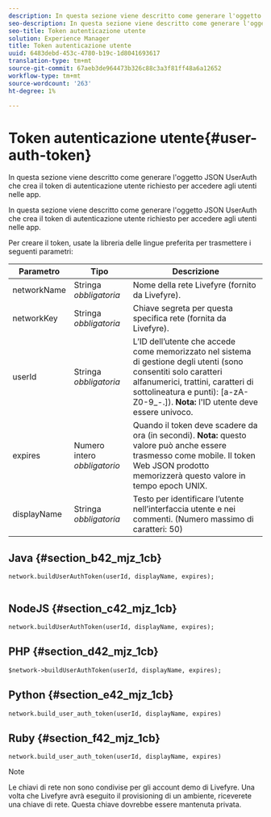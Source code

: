 ```yaml
---
description: In questa sezione viene descritto come generare l'oggetto JSON UserAuth che crea il token di autenticazione utente richiesto per accedere agli utenti nelle app.
seo-description: In questa sezione viene descritto come generare l'oggetto JSON UserAuth che crea il token di autenticazione utente richiesto per accedere agli utenti nelle app.
seo-title: Token autenticazione utente
solution: Experience Manager
title: Token autenticazione utente
uuid: 6483debd-453c-4780-b19c-1d8041693617
translation-type: tm+mt
source-git-commit: 67aeb3de964473b326c88c3a3f81ff48a6a12652
workflow-type: tm+mt
source-wordcount: '263'
ht-degree: 1%

---
```



# Token autenticazione utente{#user-auth-token}

In questa sezione viene descritto come generare l&#39;oggetto JSON UserAuth che crea il token di autenticazione utente richiesto per accedere agli utenti nelle app.

In questa sezione viene descritto come generare l&#39;oggetto JSON UserAuth che crea il token di autenticazione utente richiesto per accedere agli utenti nelle app.

Per creare il token, usate la libreria delle lingue preferita per trasmettere i seguenti parametri:

| Parametro | Tipo | Descrizione |
|---|---|---|
| networkName | Stringa *obbligatoria* | Nome della rete Livefyre (fornito da Livefyre). |
| networkKey | Stringa *obbligatoria* | Chiave segreta per questa specifica rete (fornita da Livefyre). |
| userId | Stringa *obbligatoria* | L’ID dell’utente che accede come memorizzato nel sistema di gestione degli utenti (sono consentiti solo caratteri alfanumerici, trattini, caratteri di sottolineatura e punti): [a-zA-Z0-9_-.]). **Nota:** l&#39;ID utente deve essere univoco. |
| expires | Numero intero *obbligatorio* | Quando il token deve scadere da ora (in secondi). **Nota:** questo valore può anche essere trasmesso come mobile. Il token Web JSON prodotto memorizzerà questo valore in tempo epoch UNIX. |
| displayName | Stringa *obbligatoria* | Testo per identificare l’utente nell’interfaccia utente e nei commenti. (Numero massimo di caratteri: 50) |

## Java {#section_b42_mjz_1cb}

```
network.buildUserAuthToken(userId, displayName, expires); 
 
```

## NodeJS {#section_c42_mjz_1cb}

```
network.buildUserAuthToken(userId, displayName, expires); 
```

## PHP {#section_d42_mjz_1cb}

```
$network->buildUserAuthToken(userId, displayName, expires); 
```

## Python {#section_e42_mjz_1cb}

```
network.build_user_auth_token(userId, displayName, expires) 
```

## Ruby {#section_f42_mjz_1cb}

```
network.build_user_auth_token(userId, displayName, expires) 
```

>[!NOTE]
>
>Le chiavi di rete non sono condivise per gli account demo di Livefyre. Una volta che Livefyre avrà eseguito il provisioning di un ambiente, riceverete una chiave di rete. Questa chiave dovrebbe essere mantenuta privata.

